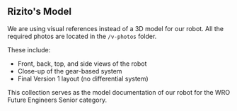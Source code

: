 ## Rizito's Model


We are using visual references instead of a 3D model for our robot. All the required photos are located in the `/v-photos` folder.

These include:
- Front, back, top, and side views of the robot
- Close-up of the gear-based system
- Final Version 1 layout (no differential system)

This collection serves as the model documentation of our robot for the WRO Future Engineers Senior category.
